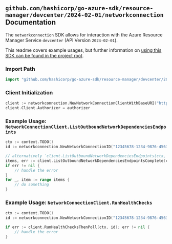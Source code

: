
## `github.com/hashicorp/go-azure-sdk/resource-manager/devcenter/2024-02-01/networkconnection` Documentation

The `networkconnection` SDK allows for interaction with the Azure Resource Manager Service `devcenter` (API Version `2024-02-01`).

This readme covers example usages, but further information on [using this SDK can be found in the project root](https://github.com/hashicorp/go-azure-sdk/tree/main/docs).

### Import Path

```go
import "github.com/hashicorp/go-azure-sdk/resource-manager/devcenter/2024-02-01/networkconnection"
```


### Client Initialization

```go
client := networkconnection.NewNetworkConnectionClientWithBaseURI("https://management.azure.com")
client.Client.Authorizer = authorizer
```


### Example Usage: `NetworkConnectionClient.ListOutboundNetworkDependenciesEndpoints`

```go
ctx := context.TODO()
id := networkconnection.NewNetworkConnectionID("12345678-1234-9876-4563-123456789012", "example-resource-group", "networkConnectionValue")

// alternatively `client.ListOutboundNetworkDependenciesEndpoints(ctx, id)` can be used to do batched pagination
items, err := client.ListOutboundNetworkDependenciesEndpointsComplete(ctx, id)
if err != nil {
	// handle the error
}
for _, item := range items {
	// do something
}
```


### Example Usage: `NetworkConnectionClient.RunHealthChecks`

```go
ctx := context.TODO()
id := networkconnection.NewNetworkConnectionID("12345678-1234-9876-4563-123456789012", "example-resource-group", "networkConnectionValue")

if err := client.RunHealthChecksThenPoll(ctx, id); err != nil {
	// handle the error
}
```
